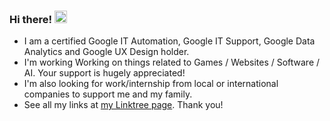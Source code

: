 ### Hi there! <img src="https://media.giphy.com/media/hvRJCLFzcasrR4ia7z/giphy.gif" width="20px"></a>

- I am a certified Google IT Automation, Google IT Support, Google Data Analytics and Google UX Design holder.
- I'm working Working on things related to Games / Websites / Software / AI. Your support is hugely appreciated!
- I'm also looking for work/internship from local or international companies to support me and my family.
- See all my links at [my Linktree page](https://linktr.ee/ikmalsaid). Thank you!
